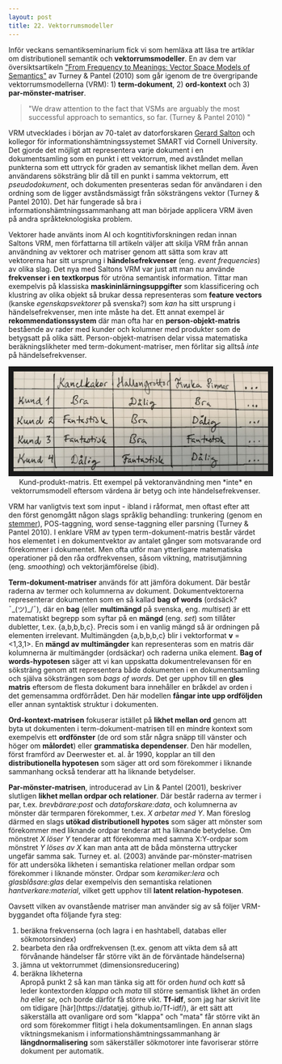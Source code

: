 ```yaml
---
layout: post
title: 22. Vektorrumsmodeller
---
```

Inför veckans semantikseminarium fick vi som hemläxa att läsa tre artiklar om distributionell semantik och **vektorrumsmodeller**. En av dem var översiktsartikeln ["From Frequency to Meanings: Vector Space Models of Semantics"](https://arxiv.org/abs/1003.1141) av Turney & Pantel (2010) som går igenom de tre övergripande vektorrumsmodellerna (VRM): 1) **term-dokument**, 2) **ord-kontext** och 3) **par-mönster-matriser**. 

>"We draw attention to the fact that VSMs are arguably the most successful approach to semantics, so far. (Turney & Pantel 2010)
"

VRM utvecklades i början av 70-talet av datorforskaren [Gerard Salton](https://en.wikipedia.org/wiki/Gerard_Salton) och kollegor för informationshämtningssystemet SMART vid Cornell University. Det gjorde det möjligt att representera varje dokument i en dokumentsamling som en punkt i ett vektorrum, med avståndet mellan punkterna som ett uttryck för graden av semantisk likhet mellan dem. Även användarens söksträng blir då till en punkt i samma vektorrum, ett *pseudodokument*, och dokumenten presenteras sedan för användaren i den ordning som de ligger avståndsmässigt från söksträngens vektor (Turney & Pantel 2010). Det här fungerade så bra i informationshämtningssammanhang att man började applicera VRM även på andra språkteknologiska problem.

Vektorer hade använts inom AI och kogntitivforskningen redan innan Saltons VRM, men författarna till artikeln väljer att skilja VRM från annan användning av vektorer och matriser genom att sätta som krav att vektorerna har sitt ursprung i **händelsefrekvenser** (eng. *event frequencies*) av olika slag. Det nya med Saltons VRM var just att man nu använde **frekvenser i en textkorpus** för utröna semantisk information. Tittar man exempelvis på klassiska **maskininlärningsuppgifter** som klassificering och klustring av olika objekt så brukar dessa representeras som **feature vectors** (kanske *egenskapsvektorer* på svenska?) som *kan* ha sitt ursprung i händelsefrekvenser, men inte måste ha det. Ett annat exempel är **rekommendationssystem** där man ofta har en **person-objekt-matris** bestående av rader med kunder och kolumner med produkter som de betygsatt på olika sätt. Person-objekt-matrisen delar vissa matematiska beräkningslikheter med term-dokument-matriser, men förlitar sig alltså *inte* på händelsefrekvenser. 

<p align="center">
<img src="/images/kund_produkt_matris.jpg" alt="Kund-produkt-matris" border="10" /> <br>
Kund-produkt-matris. Ett exempel på vektoranvändning men *inte* en vektorrumsmodell eftersom värdena är betyg och inte händelsefrekvenser.</p>

VRM har vanligtvis text som input - ibland i råformat, men oftast efter att den först genomgått någon slags språklig behandling: trunkering (genom en [stemmer](https://datatjej.github.io/Porter-stemmern/)), POS-taggning, word sense-taggning eller parsning (Turney & Pantel 2010). I enklare VRM av typen term-dokument-matris består värdet hos elementet i en dokumentvektor av antalet gånger som motsvarande ord förekommer i dokumentet. Men ofta utför man ytterligare matematiska operationer på den råa ordfrekvensen, såsom viktning, matrisutjämning (eng. *smoothing*) och vektorjämförelse (ibid). 

**Term-dokument-matriser** används för att jämföra dokument. Där består raderna av termer och kolumnerna av dokument. Dokumentvektorerna representerar dokumenten som en så kallad **bag of words** (ordsäck? ¯\_(ツ)_/¯), där en **bag** (eller **multimängd** på svenska, eng. *multiset*) är ett matematiskt begrepp som syftar på en **mängd** (eng. *set*) som tillåter dubletter, t.ex. {a,b,b,b,c}. Precis som i en vanlig mängd så är ordningen på elementen irrelevant. Multimängden {a,b,b,b,c} blir i vektorformat **v** = <1,3,1>. En **mängd av multimängder** kan representeras som en matris där kolumnerna är multimängder (ordsäckar) och raderna unika element. **Bag of words-hypotesen** säger att vi kan uppskatta dokumentrelevansen för en söksträng genom att representera både dokumenten i en dokumentsamling och själva söksträngen som *bags of words*. Det ger upphov till en **gles matris** eftersom de flesta dokument bara innehåller en bråkdel av orden i det gemensamma ordförrådet. Den här modellen **fångar inte upp ordföljden** eller annan syntaktisk struktur i dokumenten. 

**Ord-kontext-matrisen** fokuserar istället på **likhet mellan ord** genom att byta ut dokumenten i term-dokument-matrisen till en mindre kontext som exempelvis ett **ordfönster** (de ord som står några snäpp till vänster och höger om **målordet**) eller **grammatiska dependenser**. Den här modellen, först framförd av Deerwester et. al. år 1990, kopplar an till den **distributionella hypotesen** som säger att ord som förekommer i liknande sammanhang också tenderar att ha liknande betydelser.                                

**Par-mönster-matrisen**, introducerad av Lin & Pantel (2001), beskriver slutligen **likhet mellan ordpar och relationer**. Där består raderna av termer i par, t.ex. *brevbärare:post* och *dataforskare:data*, och kolumnerna av mönster där termparen förekommer, t.ex. *X arbetar med Y*. Man föreslog därmed en slags **utökad distributionell hypotes** som säger att mönster som förekommer med liknande ordpar tenderar att ha liknande betydelse. Om mönstret *X löser Y* tenderar att förekomma med samma X:Y-ordpar som mönstret *Y löses av X* kan man anta att de båda mönsterna uttrycker ungefär samma sak. Turney et. al. (2003) använde par-mönster-matrisen för att undersöka likheten i semantiska relationer mellan ordpar som förekommer i liknande mönster. Ordpar som *keramiker:lera* och *glasblåsare:glas* delar exempelvis den semantiska relationen *hantverkare:material*, vilket gett upphov till **latent relation-hypotesen**.   

Oavsett vilken av ovanstående matriser man använder sig av så följer VRM-byggandet ofta följande fyra steg:<br>
1) beräkna frekvenserna (och lagra i en hashtabell, databas eller sökmotorsindex)<br> 
2) bearbeta den råa ordfrekvensen (t.ex. genom att vikta dem så att förvånande händelser får större vikt än de förväntade händelserna)<br>
3) jämna ut vektorrummet (dimensionsreducering)<br>
4) beräkna likheterna<br>
Apropå punkt 2 så kan man tänka sig att för orden *hund* och *katt* så leder kontextorden *klappa* och *mata* till större semantisk likhet än orden *ha* eller *se*, och borde därför få större vikt. **Tf-idf**, som jag har skrivit lite om tidigare [här](https://datatjej. github.io/Tf-idf/), är ett sätt att säkerställa att ovanligare ord som "klappa" och "mata" får större vikt än ord som förekommer flitigt i hela dokumentsamlingen. En annan slags viktningsmekanism i informationshämtningssammanhang är **längdnormalisering** som säkerställer sökmotorer inte favoriserar större dokument per automatik.
